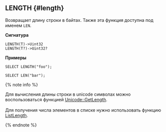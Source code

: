 ## LENGTH {#length}

Возвращает длину строки в байтах. Также эта функция доступна под именем `LEN`.

**Сигнатура**
```
LENGTH(T)->Uint32
LENGTH(T?)->Uint32?
```

**Примеры**
``` yql
SELECT LENGTH("foo");
```
``` yql
SELECT LEN("bar");
```

{% note info %}

Для вычисления длины строки в unicode символах можно воспользоваться функцией [Unicode::GetLength](../../../udf/list/unicode.md).<br/><br/>Для получения числа элементов в списке нужно использовать функцию [ListLength](../../list.md#listlength).

{% endnote %}
